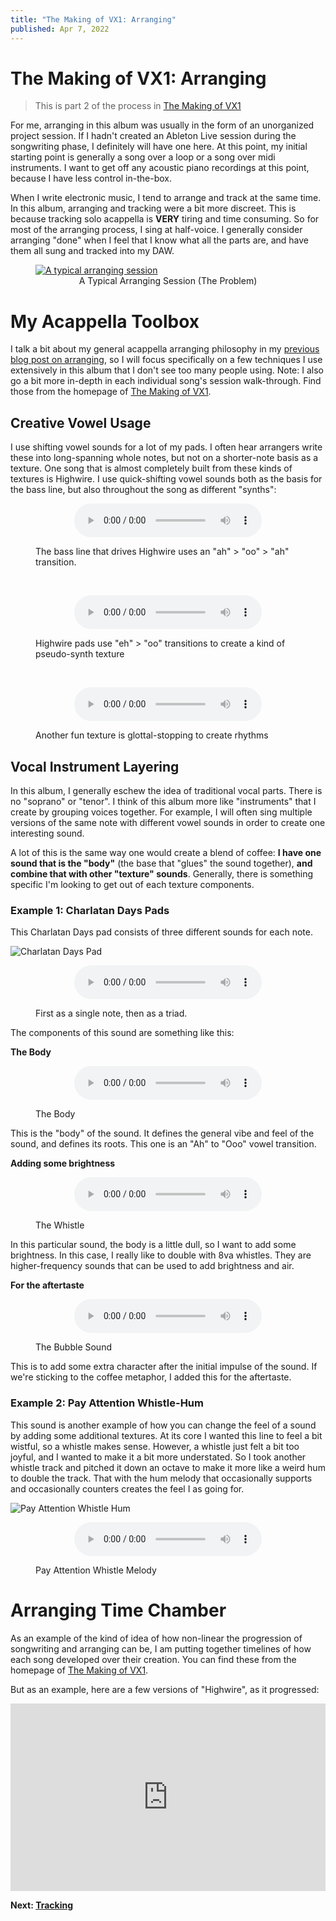 ```yaml
---
title: "The Making of VX1: Arranging"
published: Apr 7, 2022
---
```


# The Making of VX1: Arranging

> This is part 2 of the process in [The Making of VX1](https://bpev.me/blog/vx1/)

For me, arranging in this album was usually in the form of an unorganized project session. If I hadn't created an Ableton Live session during the songwriting phase, I definitely will have one here. At this point, my initial starting point is generally a song over a loop or a song over midi instruments. I want to get off any acoustic piano recordings at this point, because I have less control in-the-box.

When I write electronic music, I tend to arrange and track at the same time. In this album, arranging and tracking were a bit more discreet. This is because tracking solo acappella is **VERY** tiring and time consuming. So for most of the arranging process, I sing at half-voice. I generally consider arranging "done" when I feel that I know what all the parts are, and have them all sung and tracked into my DAW.

<figure>
<a href="https://static.bpev.me/blog/vx1-arranging/arranging-session.png">
  <img alt="A typical arranging session" src="https://static.bpev.me/blog/vx1-arranging/arranging-session.png" />
</a>
<figcaption align="center">A Typical Arranging Session (The Problem)</figcaption>
</figure>

# My Acappella Toolbox

I talk a bit about my general acappella arranging philosophy in my [previous blog post on arranging](https://bpev.me/blog/arranging-acappella-music), so I will focus specifically on a few techniques I use extensively in this album that I don't see too many people using. Note: I also go a bit more in-depth in each individual song's session walk-through. Find those from the homepage of [The Making of VX1](https://bpev.me/blog/vx1).

## Creative Vowel Usage

I use shifting vowel sounds for a lot of my pads. I often hear arrangers write these into long-spanning whole notes, but not on a shorter-note basis as a texture. One song that is almost completely built from these kinds of textures is Highwire. I use quick-shifting vowel sounds both as the basis for the bass line, but also throughout the song as different "synths":

<figure>
  <p align="center">
    <audio controls src="https://static.bpev.me/blog/vx1-arranging/highwire-shifting-bass.mp3"></audio>
  </p>
  <figcaption>The bass line that drives Highwire uses an "ah" > "oo" > "ah" transition.</figcaption>
</figure>
<br />
<figure>
  <p align="center">
    <audio controls src="https://static.bpev.me/blog/vx1-arranging/highwire-shifting-vowel.mp3"></audio>
  </p>
  <figcaption>Highwire pads use "eh" > "oo" transitions to create a kind of pseudo-synth texture</figcaption>
</figure>
<br />
<figure>
  <p align="center">
    <audio controls src="https://static.bpev.me/blog/vx1-arranging/charlatan-days-vowel-cuts.mp3"></audio>
  </p>
  <figcaption>Another fun texture is glottal-stopping to create rhythms</figcaption>
</figure>

## Vocal Instrument Layering

In this album, I generally eschew the idea of traditional vocal parts. There is no "soprano" or "tenor". I think of this album more like "instruments" that I create by grouping voices together. For example, I will often sing multiple versions of the same note with different vowel sounds in order to create one interesting sound.

A lot of this is the same way one would create a blend of coffee: **I have one sound that is the "body"** (the base that "glues" the sound together), **and combine that with other "texture" sounds**. Generally, there is something specific I'm looking to get out of each texture components.

### Example 1: Charlatan Days Pads

This Charlatan Days pad consists of three different sounds for each note.

![Charlatan Days Pad](https://static.bpev.me/blog/vx1-arranging/charlatan-days-pad.png)

<figure>
  <p align="center">
    <audio controls src="https://static.bpev.me/blog/vx1-arranging/charlatan-days-pad-full.mp3"></audio>
  </p>
  <figcaption>First as a single note, then as a triad.</figcaption>
</figure>

The components of this sound are something like this:

**The Body**

<figure>
  <p align="center">
    <audio controls src="https://static.bpev.me/blog/vx1-arranging/charlatan-days-pad-base.mp3"></audio>
  </p>
  <figcaption>The Body</figcaption>
</figure>

This is the "body" of the sound. It defines the general vibe and feel of the sound, and defines its roots. This one is an "Ah" to "Ooo" vowel transition.

**Adding some brightness**

<figure>
  <p align="center">
    <audio controls src="https://static.bpev.me/blog/vx1-arranging/charlatan-days-pad-whistle.mp3"></audio>
  </p>
  <figcaption>The Whistle</figcaption>
</figure>

In this particular sound, the body is a little dull, so I want to add some brightness. In this case, I really like to double with 8va whistles. They are higher-frequency sounds that can be used to add brightness and air.

**For the aftertaste**

<figure>
  <p align="center">
    <audio controls src="https://static.bpev.me/blog/vx1-arranging/charlatan-days-pad-bubble.mp3"></audio>
  </p>
  <figcaption>The Bubble Sound</figcaption>
</figure>

This is to add some extra character after the initial impulse of the sound. If we're sticking to the coffee metaphor, I added this for the aftertaste.

### Example 2: Pay Attention Whistle-Hum

This sound is another example of how you can change the feel of a sound by adding some additional textures. At its core I wanted this line to feel a bit wistful, so a whistle makes sense. However, a whistle just felt a bit too joyful, and I wanted to make it a bit more understated. So I took another whistle track and pitched it down an octave to make it more like a weird hum to double the track. That with the hum melody that occasionally supports and occasionally counters creates the feel I as going for.

![Pay Attention Whistle Hum](https://static.bpev.me/blog/vx1-arranging/pay-attention-whistle-hum.png)

<figure>
  <p align="center">
    <audio controls src="https://static.bpev.me/blog/vx1-arranging/pay-attention-whistle-melody.mp3"></audio>
  </p>
  <figcaption>Pay Attention Whistle Melody</figcaption>
</figure>

# Arranging Time Chamber

As an example of the kind of idea of how non-linear the progression of songwriting and arranging can be, I am putting together timelines of how each song developed over their creation. You can find these from the homepage of [The Making of VX1](https://bpev.mataroa.blog/blog/vx1/).

But as an example, here are a few versions of "Highwire", as it progressed:

<iframe src="https://audio.bpev.me/blog/vx1-session-highwire/versions.pls" width="100%" height="300" frameborder="0"></iframe>

**Next: [Tracking](https://bpev.me/blog/vx1-tracking)**
